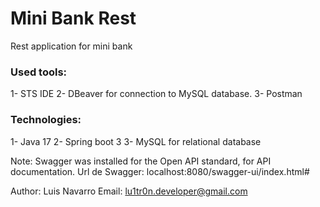 # Mini Bank Rest
Rest application for mini bank

### Used tools:
1- STS IDE
2- DBeaver for connection to MySQL database.
3- Postman

### Technologies:
1- Java 17
2- Spring boot 3
3- MySQL for relational database

Note: Swagger was installed for the Open API standard, for API documentation.
Url de Swagger: localhost:8080/swagger-ui/index.html#

Author: Luis Navarro
Email: lu1tr0n.developer@gmail.com
